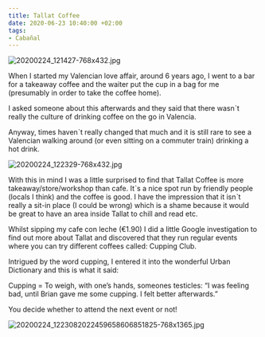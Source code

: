 ```yaml
---
title: Tallat Coffee
date: 2020-06-23 10:40:00 +02:00
tags:
- Cabañal
---
```


![20200224_121427-768x432.jpg](/uploads/20200224_121427-768x432.jpg)

When I started my Valencian love affair, around 6 years ago, I went to a bar for a takeaway coffee and the waiter put the cup in a bag for me (presumably in order to take the coffee home).

I asked someone about this afterwards and they said that there wasnˋt really the culture of drinking coffee on the go in Valencia.

Anyway, times havenˋt really changed that much and it is still rare to see a Valencian walking around (or even sitting on a commuter train) drinking a hot drink.

![20200224_122329-768x432.jpg](/uploads/20200224_122329-768x432.jpg)

With this in mind I was a little surprised to find that Tallat Coffee is more takeaway/store/workshop than cafe. Itˋs a nice spot run by friendly people (locals I think) and the coffee is good. I have the impression that it isnˋt really a sit-in place (I could be wrong) which is a shame because it would be great to have an area inside Tallat to chill and read etc.

Whilst sipping my cafe con leche (€1.90) I did a little Google investigation to find out more about Tallat and discovered that they run regular events where you can try different coffees called: Cupping Club.

Intrigued by the word cupping, I entered it into the wonderful Urban Dictionary and this is what it said:

Cupping = To weigh, with one’s hands, someones testicles: “I was feeling bad, until Brian gave me some cupping. I felt better afterwards.”

You decide whether to attend the next event or not!

![20200224_1223082022459658606851825-768x1365.jpg](/uploads/20200224_1223082022459658606851825-768x1365.jpg)